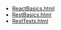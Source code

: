 * [ReactBasics.html](ReactBasics.html)
* [RestBasics.html](RestBasics.html)
* [RestTests.html](RestTests.html)